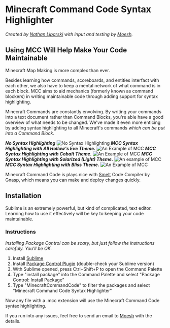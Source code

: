 # Minecraft Command Code Syntax Highlighter

*Created by [Nathan Liparski](http://twitter.com/NateLipiarski) with input and testing by [Moesh](http://moesh.ca/about).*

## Using MCC Will Help Make Your Code Maintainable

Minecraft Map Making is more complex than ever.

Besides learning how commands, scoreboards, and entities interfact with each other, we also have to keep a mental network of what command is in each block. MCC aims to aid mechanics (formerly known as command blockers) in writing maintainable code through adding support for syntax highlighting.

Minecraft Commands are constantly envolving. By writing your commands into a text document rather than Command Blocks, you're able have a good overview of what needs to be changed. We've made it even more enticing by adding syntax highlighting to all Minecraft's commands *which can be put into a Command Block*.



***No Syntax Highlighting***
![No Syntax Highlighting](http://i.imgur.com/oWt7Ovs.png)
***MCC Syntax Highlighting with All Hollow's Eve Theme.***
![An Example of MCC](http://i.imgur.com/MCRj5g8.png)
***MCC Syntax Highlighting with Cobalt Theme.***
![An Example of MCC](http://i.imgur.com/vxwyGxU.png)
***MCC Syntax Highlighting with Solarized (Light) Theme.***
![An example of MCC](http://i.imgur.com/MpRvnS8.png)
***MCC Syntax Highlighting with Bliss Theme.***
![An Example of MCC](http://i.imgur.com/c0026hJ.png)

Minecraft Command Code is plays nice with [Smelt](http://smelt.gnasp.com) Code Compiler by Gnasp, which means you can make and deploy changes quickly.

## Installation

Sublime is an extremely powerful, but kind of complicated, text editor. Learning how to use it effectively will be key to keeping your code maintainable.

### Instructions

*Installing Package Control can be scary, but just follow the instructions carefuly. You'll be OK.*

1. Install [Sublime](https://www.sublimetext.com/)
2. Install [Package Control Plugin](https://packagecontrol.io/installation) (double-check your Sublime version)
3. With Sublime opened, press Ctrl+Shift+P to open the Command Palette
4. Type "install package" into the Command Palette and select "Package Control: Install Package"
5. Type "MinecraftCommandCode" to filter the packages and select "Minecraft Command Code Syntax Highlighter"

Now any file with a .mcc extension will use the Minecraft Command Code syntax highlighting.

If you run into any issues, feel free to send an email to [Moesh](mailto:moesh@moesh.ca) with the details.
